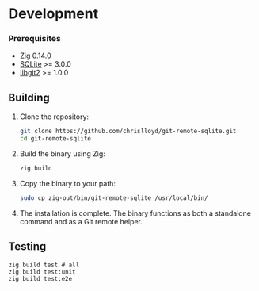 # Development

### Prerequisites

* [Zig](https://ziglang.org) 0.14.0
* [SQLite](https://www.sqlite.org) >= 3.0.0
* [libgit2](https://libgit2.org) >= 1.0.0

## Building

1. Clone the repository:

   ```bash
   git clone https://github.com/chrislloyd/git-remote-sqlite.git
   cd git-remote-sqlite
   ```

2. Build the binary using Zig:

   ```bash
   zig build
   ```

3. Copy the binary to your path:

   ```bash
   sudo cp zig-out/bin/git-remote-sqlite /usr/local/bin/
   ```

4. The installation is complete. The binary functions as both a standalone command and as a Git remote helper.

## Testing

```shell
zig build test # all
zig build test:unit
zig build test:e2e
```
